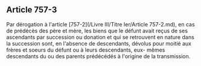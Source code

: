 Article 757-3
----
Par dérogation à l'article [757-2](/Livre III/Titre Ier/Article 757-2.md), en cas de prédécès des père et mère, les biens
que le défunt avait reçus de ses ascendants par succession ou donation et qui se
retrouvent en nature dans la succession sont, en l'absence de descendants,
dévolus pour moitié aux frères et soeurs du défunt ou à leurs descendants, eux-
mêmes descendants du ou des parents prédécédés à l'origine de la transmission.
